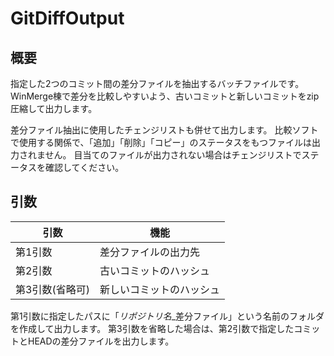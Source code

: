 # GitDiffOutput
## 概要
指定した2つのコミット間の差分ファイルを抽出するバッチファイルです。
WinMerge棟で差分を比較しやすいよう、古いコミットと新しいコミットをzip圧縮して出力します。

差分ファイル抽出に使用したチェンジリストも併せて出力します。
比較ソフトで使用する関係で、「追加」「削除」「コピー」のステータスをもつファイルは出力されません。
目当てのファイルが出力されない場合はチェンジリストでステータスを確認してください。

## 引数
| 引数 | 機能 | 
| -- | -- | 
| 第1引数 | 差分ファイルの出力先 | 
| 第2引数 | 古いコミットのハッシュ | 
| 第3引数(省略可) | 新しいコミットのハッシュ | 

第1引数に指定したパスに「*リポジトリ名*_差分ファイル」という名前のフォルダを作成して出力します。
第3引数を省略した場合は、第2引数で指定したコミットとHEADの差分ファイルを出力します。
